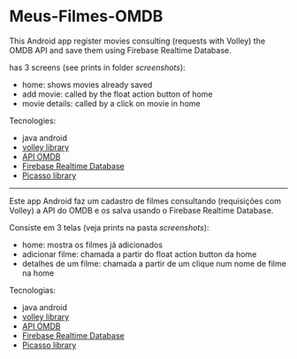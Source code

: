 # Meus-Filmes-OMDB


This Android app register movies consulting (requests with Volley) the OMDB API and save them using Firebase Realtime Database.

has 3 screens (see prints in folder *screenshots*):
* home: shows movies already saved
* add movie: called by the float action button of home
* movie details: called by a click on movie in home

Tecnologies:
* java android
* <a href="https://developer.android.com/training/volley/index.html">volley library</a>
* <a href="http://www.omdbapi.com/">API OMDB</a>
* <a href="https://firebase.google.com/docs/database/?hl=pt-br/">Firebase Realtime Database</a>
* <a href="http://square.github.io/picasso/">Picasso library</a>

<hr>

Este app Android faz um cadastro de filmes consultando (requisições com Volley) a API do OMDB e os salva usando o Firebase Realtime Database.

Consiste em 3 telas (veja prints na pasta *screenshots*): 
* home: mostra os filmes já adicionados
* adicionar filme: chamada a partir do float action button da home
* detalhes de um filme: chamada a partir de um clique num nome de filme na home

Tecnologias:
* java android
* <a href="https://developer.android.com/training/volley/index.html">volley library</a>
* <a href="http://www.omdbapi.com/">API OMDB</a>
* <a href="https://firebase.google.com/docs/database/?hl=pt-br/">Firebase Realtime Database</a>
* <a href="http://square.github.io/picasso/">Picasso library</a>

